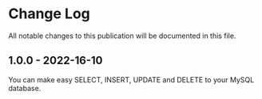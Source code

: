 # Change Log

All notable changes to this publication will be documented in this file.

## 1.0.0 - 2022-16-10

You can make easy SELECT, INSERT, UPDATE and DELETE to your MySQL database.

